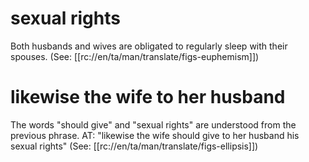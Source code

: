 # sexual rights

Both husbands and wives are obligated to regularly sleep with their spouses. (See: [[rc://en/ta/man/translate/figs-euphemism]])

# likewise the wife to her husband

The words "should give" and "sexual rights" are understood from the previous phrase. AT: "likewise the wife should give to her husband his sexual rights" (See: [[rc://en/ta/man/translate/figs-ellipsis]])

